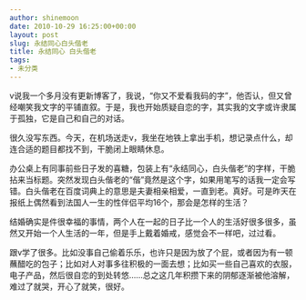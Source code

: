 ```yaml
---
author: shinemoon
date: 2010-10-29 16:25:00+00:00
layout: post
slug: 永结同心白头偕老
title: 永结同心 白头偕老
tags:
- 未分类
---
```


v说我一个多月没有更新博客了，我说，“你又不爱看我码的字”，他否认，但又曾经嘲笑我文字的平铺直叙。于是，我也开始质疑自恋的字，其实我的文字或许隶属于孤独，它是自己和自己的对话。  
  
很久没写东西。今天，在机场送走v，我坐在地铁上拿出手机，想记录点什么，却连合适的题目都找不到，干脆闭上眼睛休息。  
  
办公桌上有同事前些日子发的喜糖，包装上有“永结同心，白头偕老”的字样，干脆拈来当标题。突然发现白头偕老的“偕”竟然是这个字，如果用笔写的话我一定会写错。白头偕老在百度词典上的意思是夫妻相亲相爱，一直到老。真好。可是昨天在报纸上偶然看到法国人一生的性伴侣平均16个，那会是怎样的生活？  
  
结婚确实是件很幸福的事情，两个人在一起的日子比一个人的生活好很多很多，虽然又开始一个人生活的一年，但是手上戴着婚戒，感觉会不一样吧，过过看。  
  
跟v学了很多。比如没事自己偷着乐乐，也许只是因为放了个屁，或者因为有一顿蘸醋吃的包子；比如对人对事多往积极的一面去想；比如买一些自己喜欢的衣服，电子产品，然后很自恋的到处转悠……总之这几年积攒下来的阴郁逐渐被他溶解，难过了就哭，开心了就笑，很好。
